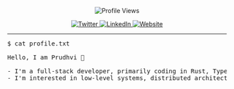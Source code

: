 <p align="center">
  <img src="https://komarev.com/ghpvc/?username=prudhvideep&color=green" alt="Profile Views" />
</p>

<p align="center">
  <a href="https://twitter.com/prudhvideep1996" target="_blank">
    <img src="https://img.shields.io/badge/Twitter-Prudhvi%20Deep-1DA1F2?style=flat&logo=twitter&logoColor=white" alt="Twitter" />
</a>
  <a href="https://www.linkedin.com/in/prudhvideep" target="_blank">
    <img src="https://img.shields.io/badge/LinkedIn-Prudhvi%20Deep-0A66C2?style=flat&logo=linkedin&logoColor=white" alt="LinkedIn" />
  </a>
  <a href="https://prudhvi.pages.dev/" target="_blank">
    <img src="https://img.shields.io/badge/Blog-prudhvi.pages.dev-1abc9c?style=flat&logo=world&logoColor=white" alt="Website" />
  </a>
</p>

---

<pre>
$ cat profile.txt

Hello, I am Prudhvi 👋

- I'm a full-stack developer, primarily coding in Rust, TypeScript and Python.
- I'm interested in low-level systems, distributed architectures, artificial intelligence, and crafting intuitive user interfaces.
</pre>

